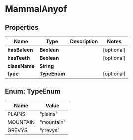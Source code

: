 

# MammalAnyof


## Properties

| Name | Type | Description | Notes |
|------------ | ------------- | ------------- | -------------|
|**hasBaleen** | **Boolean** |  |  [optional] |
|**hasTeeth** | **Boolean** |  |  [optional] |
|**className** | **String** |  |  |
|**type** | [**TypeEnum**](#TypeEnum) |  |  [optional] |



## Enum: TypeEnum

| Name | Value |
|---- | -----|
| PLAINS | &quot;plains&quot; |
| MOUNTAIN | &quot;mountain&quot; |
| GREVYS | &quot;grevys&quot; |



